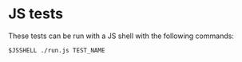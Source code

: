 # JS tests

These tests can be run with a JS shell with the following commands:

```
$JSSHELL ./run.js TEST_NAME
```
